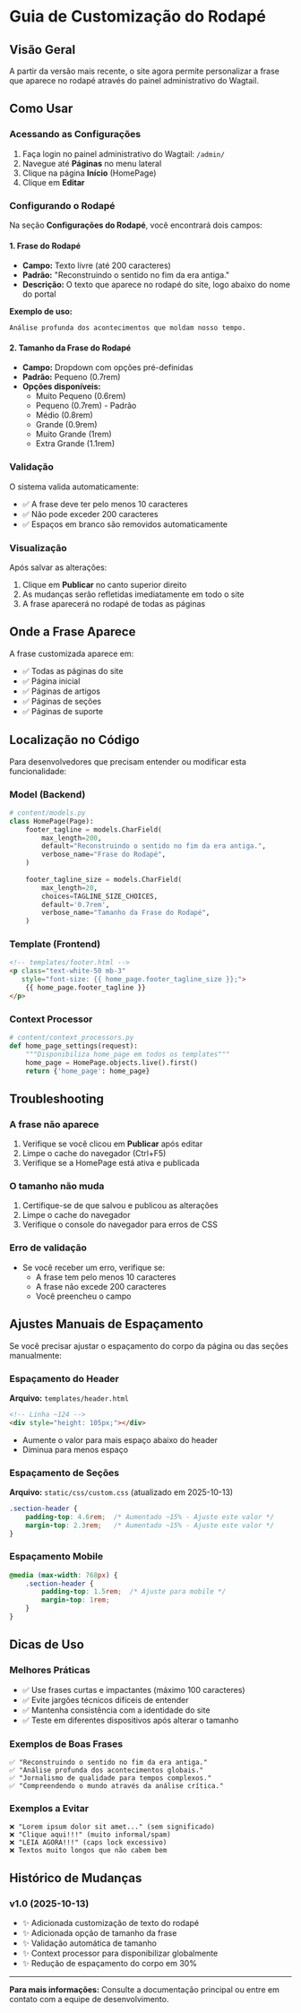 # Guia de Customização do Rodapé

## Visão Geral

A partir da versão mais recente, o site agora permite personalizar a frase que aparece no rodapé através do painel administrativo do Wagtail.

## Como Usar

### Acessando as Configurações

1. Faça login no painel administrativo do Wagtail: `/admin/`
2. Navegue até **Páginas** no menu lateral
3. Clique na página **Início** (HomePage)
4. Clique em **Editar**

### Configurando o Rodapé

Na seção **Configurações do Rodapé**, você encontrará dois campos:

#### 1. Frase do Rodapé
- **Campo:** Texto livre (até 200 caracteres)
- **Padrão:** "Reconstruindo o sentido no fim da era antiga."
- **Descrição:** O texto que aparece no rodapé do site, logo abaixo do nome do portal

**Exemplo de uso:**
```
Análise profunda dos acontecimentos que moldam nosso tempo.
```

#### 2. Tamanho da Frase do Rodapé
- **Campo:** Dropdown com opções pré-definidas
- **Padrão:** Pequeno (0.7rem)
- **Opções disponíveis:**
  - Muito Pequeno (0.6rem)
  - Pequeno (0.7rem) - Padrão
  - Médio (0.8rem)
  - Grande (0.9rem)
  - Muito Grande (1rem)
  - Extra Grande (1.1rem)

### Validação

O sistema valida automaticamente:
- ✅ A frase deve ter pelo menos 10 caracteres
- ✅ Não pode exceder 200 caracteres
- ✅ Espaços em branco são removidos automaticamente

### Visualização

Após salvar as alterações:
1. Clique em **Publicar** no canto superior direito
2. As mudanças serão refletidas imediatamente em todo o site
3. A frase aparecerá no rodapé de todas as páginas

## Onde a Frase Aparece

A frase customizada aparece em:
- ✅ Todas as páginas do site
- ✅ Página inicial
- ✅ Páginas de artigos
- ✅ Páginas de seções
- ✅ Páginas de suporte

## Localização no Código

Para desenvolvedores que precisam entender ou modificar esta funcionalidade:

### Model (Backend)
```python
# content/models.py
class HomePage(Page):
    footer_tagline = models.CharField(
        max_length=200,
        default="Reconstruindo o sentido no fim da era antiga.",
        verbose_name="Frase do Rodapé",
    )
    
    footer_tagline_size = models.CharField(
        max_length=20,
        choices=TAGLINE_SIZE_CHOICES,
        default='0.7rem',
        verbose_name="Tamanho da Frase do Rodapé",
    )
```

### Template (Frontend)
```html
<!-- templates/footer.html -->
<p class="text-white-50 mb-3" 
   style="font-size: {{ home_page.footer_tagline_size }};">
    {{ home_page.footer_tagline }}
</p>
```

### Context Processor
```python
# content/context_processors.py
def home_page_settings(request):
    """Disponibiliza home_page em todos os templates"""
    home_page = HomePage.objects.live().first()
    return {'home_page': home_page}
```

## Troubleshooting

### A frase não aparece
1. Verifique se você clicou em **Publicar** após editar
2. Limpe o cache do navegador (Ctrl+F5)
3. Verifique se a HomePage está ativa e publicada

### O tamanho não muda
1. Certifique-se de que salvou e publicou as alterações
2. Limpe o cache do navegador
3. Verifique o console do navegador para erros de CSS

### Erro de validação
- Se você receber um erro, verifique se:
  - A frase tem pelo menos 10 caracteres
  - A frase não excede 200 caracteres
  - Você preencheu o campo

## Ajustes Manuais de Espaçamento

Se você precisar ajustar o espaçamento do corpo da página ou das seções manualmente:

### Espaçamento do Header
**Arquivo:** `templates/header.html`
```html
<!-- Linha ~124 -->
<div style="height: 105px;"></div>
```
- Aumente o valor para mais espaço abaixo do header
- Diminua para menos espaço

### Espaçamento de Seções
**Arquivo:** `static/css/custom.css` (atualizado em 2025-10-13)
```css
.section-header {
    padding-top: 4.6rem;  /* Aumentado ~15% - Ajuste este valor */
    margin-top: 2.3rem;   /* Aumentado ~15% - Ajuste este valor */
}
```

### Espaçamento Mobile
```css
@media (max-width: 768px) {
    .section-header {
        padding-top: 1.5rem;  /* Ajuste para mobile */
        margin-top: 1rem;
    }
}
```

## Dicas de Uso

### Melhores Práticas
- ✅ Use frases curtas e impactantes (máximo 100 caracteres)
- ✅ Evite jargões técnicos difíceis de entender
- ✅ Mantenha consistência com a identidade do site
- ✅ Teste em diferentes dispositivos após alterar o tamanho

### Exemplos de Boas Frases
```
✅ "Reconstruindo o sentido no fim da era antiga."
✅ "Análise profunda dos acontecimentos globais."
✅ "Jornalismo de qualidade para tempos complexos."
✅ "Compreendendo o mundo através da análise crítica."
```

### Exemplos a Evitar
```
❌ "Lorem ipsum dolor sit amet..." (sem significado)
❌ "Clique aqui!!!" (muito informal/spam)
❌ "LEIA AGORA!!!" (caps lock excessivo)
❌ Textos muito longos que não cabem bem
```

## Histórico de Mudanças

### v1.0 (2025-10-13)
- ✨ Adicionada customização de texto do rodapé
- ✨ Adicionada opção de tamanho da frase
- ✨ Validação automática de tamanho
- ✨ Context processor para disponibilizar globalmente
- ✨ Redução de espaçamento do corpo em 30%

---

**Para mais informações:** Consulte a documentação principal ou entre em contato com a equipe de desenvolvimento.
